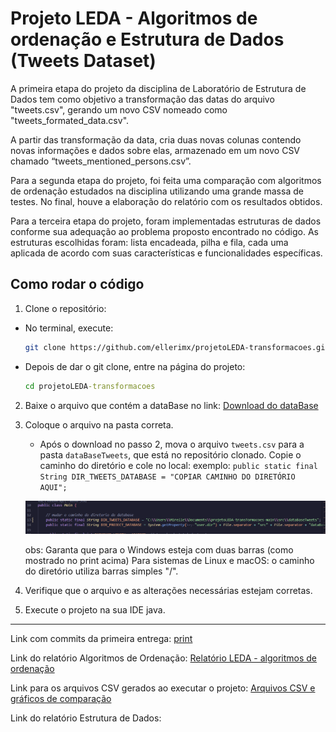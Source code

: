 
# Projeto LEDA - Algoritmos de ordenação e Estrutura de Dados (Tweets Dataset) 

A primeira etapa do projeto da disciplina de Laboratório de Estrutura de Dados tem como objetivo a transformação das datas do arquivo "tweets.csv", gerando um novo CSV nomeado como "tweets_formated_data.csv".

A partir das transformação da data, cria duas novas colunas contendo novas informações e dados sobre elas, armazenado em um novo CSV chamado “tweets_mentioned_persons.csv”.

Para a segunda etapa do projeto, foi feita uma comparação com algoritmos de ordenação estudados na disciplina utilizando uma grande massa de testes. No final, houve a elaboração do relatório com os resultados obtidos.

Para a terceira etapa do projeto, foram implementadas estruturas de dados conforme sua adequação ao problema proposto encontrado no código. As estruturas escolhidas foram: lista encadeada, pilha e fila, cada uma aplicada de acordo com suas características e funcionalidades específicas.

## Como rodar o código

1. Clone o repositório:
  - No terminal, execute:
     ```bash
     git clone https://github.com/ellerimx/projetoLEDA-transformacoes.git
     ```

   - Depois de dar o git clone, entre na página do projeto:
       ```cmd
       cd projetoLEDA-transformacoes
       ```

2. Baixe o arquivo que contém a dataBase no link: [Download do dataBase](https://drive.google.com/drive/u/1/folders/1x3Zxj89-YURgY7_dVkE1ONW_qqfSDNyb) 

3. Coloque o arquivo na pasta correta.
   - Após o download no passo 2, mova o arquivo ``` tweets.csv ``` para a pasta ```dataBaseTweets```, que está no repositório clonado. Copie o caminho do diretório e cole no local: 
      exemplo: ```public static final String DIR_TWEETS_DATABASE = "COPIAR CAMINHO DO DIRETÓRIO AQUI";```

   ![Alt text](caminhoDiretorio.png)

   obs: Garanta que para o Windows esteja com duas barras (como mostrado no print acima)
   Para sistemas de Linux e macOS: o caminho do diretório utiliza barras simples "/".

4. Verifique que o arquivo e as alterações necessárias estejam corretas.

5. Execute o projeto na sua IDE java.

__________

Link com commits da primeira entrega: [print](https://drive.google.com/file/d/1hPedfjo_sTyTc6mWou9IbI_eFsN4ClZ7/view?usp=drive_link)

Link do relatório Algoritmos de Ordenação: [Relatório LEDA - algoritmos de ordenação](https://drive.google.com/file/d/1FxMFbImFFEYHl5DOJU00audjLnL00plE/view?usp=sharing)

Link para os arquivos CSV gerados ao executar o projeto: [Arquivos CSV e gráficos de comparação](https://drive.google.com/drive/u/1/folders/1idAhQp4O9yCKKSVamBAke2r9I88DlpBY)

Link do relatório Estrutura de Dados: 
